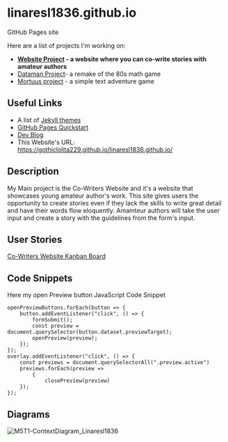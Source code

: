 # linaresl1836.github.io
GitHub Pages site


Here are a list of projects I'm working on:
<ul>
  
  <li><strong><a href="https://github.com/GothicLolita229/Story-Co-Writing">Website Project</a> - a website where you can co-write stories with amateur authors</strong></li>

  <li><a href="https://github.com/GothicLolita229/CTS285-Dataman">Dataman Project</a>- a remake of the 80s math game</li>
  
  <li><a href="https://github.com/GothicLolita229/CSC-253-Mortuus" target="_blank">Mortuus project</a> - a simple text adventure game</li>

</ul>

## Useful Links

- A list of [Jekyll themes](https://pages.github.com/themes/)
- [GitHub Pages Quickstart](https://pages.github.com)
- [Dev Blog](https://linaresl1836.github.io/dev-blog)
- This Website's URL: https://gothiclolita229.github.io/linaresl1836.github.io/

## Description
My Main project is the Co-Writers Website and it's a website that showcases young amateur author's work. This site gives users the opportunity to create stories even if they lack the skills to write great detail and have their words flow eloquently.
Amamteur authors will take the user input and create a story with the guidelines from the form's input.

## User Stories
[Co-Writers Website Kanban Board](https://github.com/users/GothicLolita229/projects/5)

## Code Snippets

Here my open Preview button JavaScript Code Snippet
```
openPreviewButtons.forEach(button => {
    button.addEventListener("click", () => {
        formSubmit();
        const preview = document.querySelector(button.dataset.previewTarget);
        openPreview(preview);
    });
});
overlay.addEventListener("click", () => {
    const previews = document.querySelectorAll(".preview.active")
    previews.forEach(preview => 
        {
            closePreview(preview)
    });
});
```

## Diagrams

![M5T1-ContextDiagram_Linaresl1836](https://user-images.githubusercontent.com/90853197/205704427-895e08f7-0159-4684-8da7-d9aef27b8dec.png)
